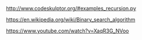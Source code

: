 http://www.codeskulptor.org/#examples_recursion.py

https://en.wikipedia.org/wiki/Binary_search_algorithm

https://www.youtube.com/watch?v=XaqR3G_NVoo